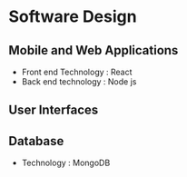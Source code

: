 
# Software Design
## Mobile and Web Applications
  * Front end Technology : React
  * Back end technology : Node js
## User Interfaces
## Database
  * Technology : MongoDB
